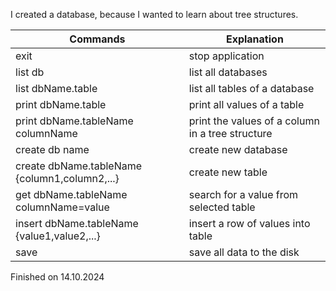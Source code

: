 I created a database, because I wanted to learn about tree structures.  

| Commands | Explanation |  
| --- | --- |
| exit | stop application |  
| list db | list all databases |  
| list dbName.table | list all tables of a database |  
| print dbName.table | print all values of a table |  
| print dbName.tableName columnName | print the values of a column in a tree structure |  
| create db name | create new database |  
| create dbName.tableName {column1,column2,...} | create new table |  
| get dbName.tableName columnName=value | search for a value from selected table |  
| insert dbName.tableName {value1,value2,...} | insert a row of values into table |  
| save | save all data to the disk |  

Finished on 14.10.2024
